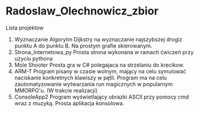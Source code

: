 # Radoslaw_Olechnowicz_zbior
Lista projektow
1. Wyznaczanie
    Algorytm Dijkstry na wyznaczanie najszybszej drogiz punktu A do punktu B. Na prostym grafie skierowanym.
2. Strona_Internetowa_py
    Prosta strona wykonana w ramach ćwiczeń przy użyciu pythona
3. Mole Shooter
    Prosta gra w C# polegajaca na strzelaniu do krecikow.
4. ARM-T
    Program pisany w czasie wolnym, mający na celu symulować naciskanie konkretnych klawiszy w pętli. Program ma na celu zautomatyzowanie wytwarzania run magicznych w popularnym       MMORPG'u. (W trakcie realizacji)
5. ConsoleApp2
    Program wyświetlający obrazki ASCII przy pomocy cmd wraz z muzyką. Prosta aplikacja konsolowa.
